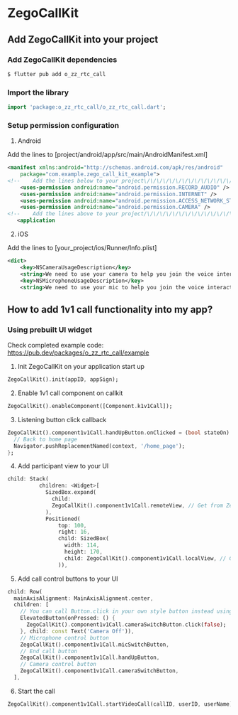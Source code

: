 # ZegoCallKit

## Add ZegoCallKit into your project

### Add ZegoCallKit dependencies
```bash
$ flutter pub add o_zz_rtc_call
```

### Import the library
```dart
import 'package:o_zz_rtc_call/o_zz_rtc_call.dart';
```

### Setup permission configuration

1. Android
   
Add the lines to [project/android/app/src/main/AndroidManifest.xml]
```xml
<manifest xmlns:android="http://schemas.android.com/apk/res/android"
    package="com.example.zego_call_kit_example">
<!--    Add the lines below to your project\/\/\/\/\/\/\/\/\/\/\/\/\/\/\/\/\/\/\/\/\/\/ -->
    <uses-permission android:name="android.permission.RECORD_AUDIO" />
    <uses-permission android:name="android.permission.INTERNET" />
    <uses-permission android:name="android.permission.ACCESS_NETWORK_STATE" />
    <uses-permission android:name="android.permission.CAMERA" />
<!--    Add the lines above to your project/\/\/\/\/\/\/\/\/\/\/\/\/\/\/\/\/\/\/\/\/\/\ -->
   <application
```

2. iOS
   
Add the lines to [your_project/ios/Runner/Info.plist]
```xml
<dict>
	<key>NSCameraUsageDescription</key>
	<string>We need to use your camera to help you join the voice interaction.</string>
	<key>NSMicrophoneUsageDescription</key>
	<string>We need to use your mic to help you join the voice interaction.</string>
```

## How to add 1v1 call functionality into my app?

### Using prebuilt UI widget

Check completed example code: https://pub.dev/packages/o_zz_rtc_call/example

1. Init ZegoCallKit on your application start up
```dart
ZegoCallKit().init(appID, appSign);
```
2. Enable 1v1 call component on callkit
```dart
ZegoCallKit().enableComponent([Component.k1v1Call]);
```
3. Listening button click callback
```dart
ZegoCallKit().component1v1Call.handUpButton.onClicked = (bool stateOn) {
  // Back to home page
  Navigator.pushReplacementNamed(context, '/home_page');
};
```
4. Add participant view to your UI
```dart
child: Stack(
          children: <Widget>[
            SizedBox.expand(
              child:
              ZegoCallKit().component1v1Call.remoteView, // Get from ZegoCallKit
            ),
            Positioned(
                top: 100,
                right: 16,
                child: SizedBox(
                  width: 114,
                  height: 170,
                  child: ZegoCallKit().component1v1Call.localView, // Get from ZegoCallKit
                )),
```
5. Add call control buttons to your UI
```dart
child: Row(
  mainAxisAlignment: MainAxisAlignment.center,
  children: [
    // You can call Button.click in your own style button instead using the prebuilt button provided by the ZegoCallComponent.
    ElevatedButton(onPressed: () {
      ZegoCallKit().component1v1Call.cameraSwitchButton.click(false);
    }, child: const Text('Camera Off')),
    // Microphone control button
    ZegoCallKit().component1v1Call.micSwitchButton,
    // End call button
    ZegoCallKit().component1v1Call.handUpButton,
    // Camera control button
    ZegoCallKit().component1v1Call.cameraSwitchButton,
  ],
```
6. Start the call
```dart
ZegoCallKit().component1v1Call.startVideoCall(callID, userID, userName);
```




